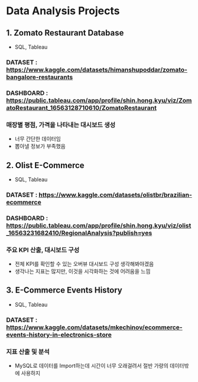 # Data Analysis Projects

## 1. Zomato Restaurant Database
* SQL, Tableau
### DATASET	:	https://www.kaggle.com/datasets/himanshupoddar/zomato-bangalore-restaurants
### DASHBOARD	:	https://public.tableau.com/app/profile/shin.hong.kyu/viz/ZomatoRestaurant_16563128710610/ZomatoRestaurant
### 매장별 평점, 가격을 나타내는 대시보드 생성
* 너무 간단한 데이터임
* 뽑아낼 정보가 부족했음

## 2. Olist E-Commerce
* SQL, Tableau
### DATASET : https://www.kaggle.com/datasets/olistbr/brazilian-ecommerce
### DASHBOARD : https://public.tableau.com/app/profile/shin.hong.kyu/viz/olist_16563231682410/RegionalAnalysis?publish=yes
### 주요 KPI 산출, 대시보드 구성
* 전체 KPI를 확인할 수 있는 오버뷰 대시보드 구성 생각해봐야겠음
* 생각나는 지표는 많지만, 이것을 시각화하는 것에 어려움을 느낌

## 3. E-Commerce Events History
* SQL, Tableau
### DATASET : https://www.kaggle.com/datasets/mkechinov/ecommerce-events-history-in-electronics-store
### 지표 산출 및 분석
* MySQL로 데이터를 Import하는데 시간이 너무 오래걸려서 절반 가량의 데이터밖에 사용하지 
